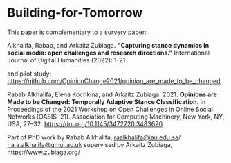 # Building-for-Tomorrow

This paper is complementary to a survery paper:

Alkhalifa, Rabab, and Arkaitz Zubiaga. **"Capturing stance dynamics in social media: open challenges and research directions."** International Journal of Digital Humanities (2022): 1-21.

and pilot study: https://github.com/OpinionChange2021/opinion_are_made_to_be_changed

Rabab Alkhalifa, Elena Kochkina, and Arkaitz Zubiaga. 2021. **Opinions are Made to be Changed: Temporally Adaptive Stance Classification**. In Proceedings of the 2021 Workshop on Open Challenges in Online Social Networks (OASIS '21). Association for Computing Machinery, New York, NY, USA, 27–32. https://doi.org/10.1145/3472720.3483620

Part of PhD work by Rabab Alkhalifa, raalkhalifa@iau.edu.sa/ r.a.a.alkhalifa@qmul.ac.uk 
supervised by Arkaitz Zubiaga, https://www.zubiaga.org/

